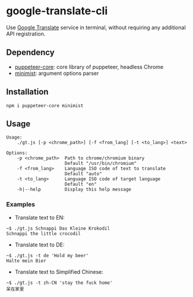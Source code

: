 # google-translate-cli

Use [Google Translate](https://translate.google.com/) service in terminal, without requiring any additional API registration.

## Dependency

- [puppeteer-core](https://github.com/puppeteer/puppeteer/): core library of puppeteer, headless Chrome
- [minimist](https://github.com/substack/minimist): argument options parser

## Installation

```
npm i puppeteer-core minimist
```

## Usage

```
Usage:
    ./gt.js [-p <chrome_path>] [-f <from_lang] [-t <to_lang>] <text>

Options:
    -p <chrome_path>  Path to chrome/chromium binary
                      Default "/usr/bin/chromium"
    -f <from_lang>    Language ISO code of text to translate
                      Default "auto"
    -t <to_lang>      Language ISO code of target language
                      Default "en"
    -h|--help         Display this help message
```

### Examples

- Translate text to EN:

```
~$ ./gt.js Schnappi Das Kleine Krokodil
Schnappi the little crocodil
```

- Translate text to DE:

```
~$ ./gt.js -t de 'Hold my beer'
Halte mein Bier
```

- Translate text to Simplified Chinese:

```
~$ ./gt.js -t zh-CN 'stay the fuck home'
呆在家里
```

